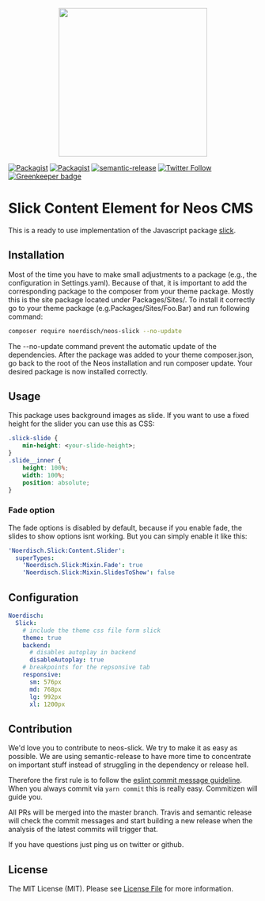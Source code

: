<p align="center">
    <a href="https://www.noerdisch.de" target="_blank">
        <img src="https://cdn.rawgit.com/markusguenther/abe70d34f4a4621aed0ef504c5d0192b/raw/5bf0f3df328e58ba7aad067a56cbd1c15ef69491/logo_full.svg" width="300">
    </a>
</p>

[![Packagist](https://img.shields.io/packagist/l/noerdisch/neos-slick.svg?style=flat-square)](https://packagist.org/packages/noerdisch/neos-slick)
[![Packagist](https://img.shields.io/packagist/v/noerdisch/neos-slick.svg?style=flat-square)](https://packagist.org/packages/noerdisch/neos-slick)
[![semantic-release](https://img.shields.io/badge/%20%20%F0%9F%93%A6%F0%9F%9A%80-semantic--release-e10079.svg)](https://github.com/semantic-release/semantic-release)
[![Twitter Follow](https://img.shields.io/twitter/follow/noerdisch.svg?style=social&label=Follow&style=flat-square)](https://twitter.com/noerdisch) [![Greenkeeper badge](https://badges.greenkeeper.io/noerdisch/neos-slick.svg)](https://greenkeeper.io/)

# Slick Content Element for Neos CMS 

This is a ready to use implementation of the Javascript package [slick](http://kenwheeler.github.io/slick/). 

## Installation
Most of the time you have to make small adjustments to a package (e.g., the configuration in Settings.yaml). Because of that, it is important to add the corresponding package to the composer from your theme package. Mostly this is the site package located under Packages/Sites/. To install it correctly go to your theme package (e.g.Packages/Sites/Foo.Bar) and run following command:

```bash
composer require noerdisch/neos-slick --no-update
```

The --no-update command prevent the automatic update of the dependencies. After the package was added to your theme composer.json, go back to the root of the Neos installation and run composer update. Your desired package is now installed correctly.

## Usage
This package uses background images as slide.  If you want to use a fixed height for the slider you can use this as CSS:

```css
.slick-slide {
    min-height: <your-slide-height>;
}
.slide__inner {
    height: 100%;
    width: 100%;
    position: absolute;
}
```

### Fade option
The fade options is disabled by default, because if you enable fade, the slides to show options isnt working. But you can simply enable it like this:

```yaml
'Noerdisch.Slick:Content.Slider':
  superTypes:
    'Noerdisch.Slick:Mixin.Fade': true 
    'Noerdisch.Slick:Mixin.SlidesToShow': false
```

## Configuration

```yaml
Noerdisch:
  Slick:
    # include the theme css file form slick
    theme: true
    backend:
      # disables autoplay in backend
      disableAutoplay: true
    # breakpoints for the repsonsive tab
    responsive:
      sm: 576px
      md: 768px
      lg: 992px
      xl: 1200px

```

## Contribution

We'd love you to contribute to neos-slick. We try to make it as easy as possible.
We are using semantic-release to have more time to concentrate on important stuff
instead of struggling in the dependency or release hell.

Therefore the first rule is to follow the [eslint commit message guideline](https://github.com/conventional-changelog-archived-repos/conventional-changelog-eslint/blob/master/convention.md).
When you always commit via `yarn commit` this is really easy. Commitizen will guide you.

All PRs will be merged into the master branch. Travis and semantic release will check the commit messages and start
building a new release when the analysis of the latest commits will trigger that.

If you have questions just ping us on twitter or github.

## License
The MIT License (MIT). Please see [License File](LICENSE) for more information.
